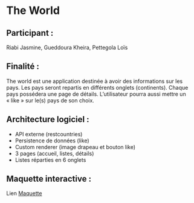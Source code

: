 # The World      

## Participant : 

Riabi Jasmine, Gueddoura Kheira, Pettegola Loïs

## Finalité : 

The world est une application destinée à avoir des informations sur les pays. Les pays seront repartis en différents onglets (continents). Chaque pays possédera une page de détails. L’utilisateur pourra aussi mettre un « like » sur le(s) pays de son choix.

## Architecture logiciel :

- API externe (restcountries)
- Persistence de données (like)
- Custom renderer (image drapeau et bouton like)
- 3 pages (accueil, listes, détails)
- Listes réparties en 6 onglets


## Maquette interactive :

Lien [Maquette](https://www.figma.com/proto/qyvbiHONPOs1PCWeO8FZZl/Untitled?node-id=1%3A2&scaling=scale-down&page-id=0%3A1&starting-point-node-id=1%3A2)
